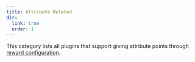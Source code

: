 ```yaml
---
title: Attribute Related
dir:
  link: true
  order: 1
---
```


This category lists all plugins that support giving attribute points through [reward configuration](../../basic/reward.md).

<div class="catalog-display-container">
  <Catalog base="/plugins/yuseries/YuIllustration/compat/attribute/"/>
</div> 
